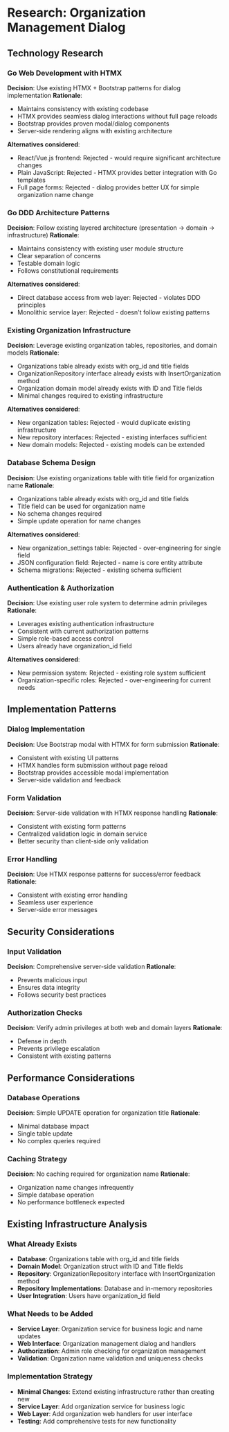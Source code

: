 # Research: Organization Management Dialog

## Technology Research

### Go Web Development with HTMX
**Decision**: Use existing HTMX + Bootstrap patterns for dialog implementation
**Rationale**: 
- Maintains consistency with existing codebase
- HTMX provides seamless dialog interactions without full page reloads
- Bootstrap provides proven modal/dialog components
- Server-side rendering aligns with existing architecture

**Alternatives considered**:
- React/Vue.js frontend: Rejected - would require significant architecture changes
- Plain JavaScript: Rejected - HTMX provides better integration with Go templates
- Full page forms: Rejected - dialog provides better UX for simple organization name change

### Go DDD Architecture Patterns
**Decision**: Follow existing layered architecture (presentation → domain → infrastructure)
**Rationale**:
- Maintains consistency with existing user module structure
- Clear separation of concerns
- Testable domain logic
- Follows constitutional requirements

**Alternatives considered**:
- Direct database access from web layer: Rejected - violates DDD principles
- Monolithic service layer: Rejected - doesn't follow existing patterns

### Existing Organization Infrastructure
**Decision**: Leverage existing organization tables, repositories, and domain models
**Rationale**:
- Organizations table already exists with org_id and title fields
- OrganizationRepository interface already exists with InsertOrganization method
- Organization domain model already exists with ID and Title fields
- Minimal changes required to existing infrastructure

**Alternatives considered**:
- New organization tables: Rejected - would duplicate existing infrastructure
- New repository interfaces: Rejected - existing interfaces sufficient
- New domain models: Rejected - existing models can be extended

### Database Schema Design
**Decision**: Use existing organizations table with title field for organization name
**Rationale**:
- Organizations table already exists with org_id and title fields
- Title field can be used for organization name
- No schema changes required
- Simple update operation for name changes

**Alternatives considered**:
- New organization_settings table: Rejected - over-engineering for single field
- JSON configuration field: Rejected - name is core entity attribute
- Schema migrations: Rejected - existing schema sufficient

### Authentication & Authorization
**Decision**: Use existing user role system to determine admin privileges
**Rationale**:
- Leverages existing authentication infrastructure
- Consistent with current authorization patterns
- Simple role-based access control
- Users already have organization_id field

**Alternatives considered**:
- New permission system: Rejected - existing role system sufficient
- Organization-specific roles: Rejected - over-engineering for current needs

## Implementation Patterns

### Dialog Implementation
**Decision**: Use Bootstrap modal with HTMX for form submission
**Rationale**:
- Consistent with existing UI patterns
- HTMX handles form submission without page reload
- Bootstrap provides accessible modal implementation
- Server-side validation and feedback

### Form Validation
**Decision**: Server-side validation with HTMX response handling
**Rationale**:
- Consistent with existing form patterns
- Centralized validation logic in domain service
- Better security than client-side only validation

### Error Handling
**Decision**: Use HTMX response patterns for success/error feedback
**Rationale**:
- Consistent with existing error handling
- Seamless user experience
- Server-side error messages

## Security Considerations

### Input Validation
**Decision**: Comprehensive server-side validation
**Rationale**:
- Prevents malicious input
- Ensures data integrity
- Follows security best practices

### Authorization Checks
**Decision**: Verify admin privileges at both web and domain layers
**Rationale**:
- Defense in depth
- Prevents privilege escalation
- Consistent with existing patterns

## Performance Considerations

### Database Operations
**Decision**: Simple UPDATE operation for organization title
**Rationale**:
- Minimal database impact
- Single table update
- No complex queries required

### Caching Strategy
**Decision**: No caching required for organization name
**Rationale**:
- Organization name changes infrequently
- Simple database operation
- No performance bottleneck expected

## Existing Infrastructure Analysis

### What Already Exists
- **Database**: Organizations table with org_id and title fields
- **Domain Model**: Organization struct with ID and Title fields
- **Repository**: OrganizationRepository interface with InsertOrganization method
- **Repository Implementations**: Database and in-memory repositories
- **User Integration**: Users have organization_id field

### What Needs to be Added
- **Service Layer**: Organization service for business logic and name updates
- **Web Interface**: Organization management dialog and handlers
- **Authorization**: Admin role checking for organization management
- **Validation**: Organization name validation and uniqueness checks

### Implementation Strategy
- **Minimal Changes**: Extend existing infrastructure rather than creating new
- **Service Layer**: Add organization service for business logic
- **Web Layer**: Add organization web handlers for user interface
- **Testing**: Add comprehensive tests for new functionality